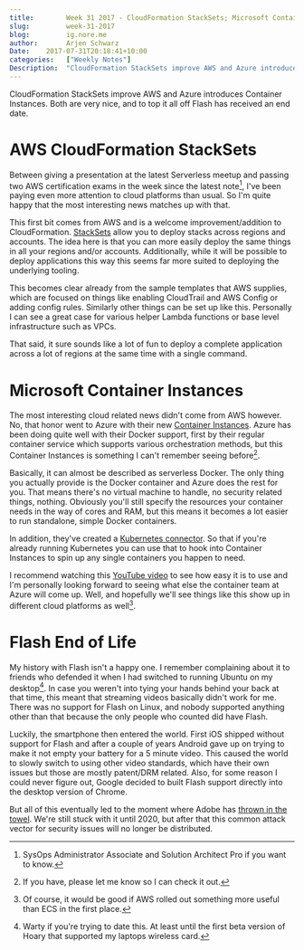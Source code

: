 ```yaml
---
title:        Week 31 2017 - CloudFormation StackSets; Microsoft Container Instances; Flash EOL
slug:         week-31-2017
blog:         ig.nore.me  
author:       Arjen Schwarz  
Date:    2017-07-31T20:18:41+10:00  
categories:   ["Weekly Notes"]
Description:  "CloudFormation StackSets improve AWS and Azure introduces Container Instances. Both are very nice, and to top it all off Flash has received an end date."
---
```


CloudFormation StackSets improve AWS and Azure introduces Container Instances. Both are very nice, and to top it all off Flash has received an end date.

# AWS CloudFormation StackSets

Between giving a presentation at the latest Serverless meetup and passing two AWS certification exams in the week since the latest note[^1], I've been paying even more attention to cloud platforms than usual. So I'm quite happy that the most interesting news matches up with that. 

This first bit comes from AWS and is a welcome improvement/addition to CloudFormation. [StackSets](https://aws.amazon.com/blogs/aws/use-cloudformation-stacksets-to-provision-resources-across-multiple-aws-accounts-and-regions/) allow you to deploy stacks across regions and accounts. The idea here is that you can more easily deploy the same things in all your regions and/or accounts. Additionally, while it will be possible to deploy applications this way this seems far more suited to deploying the underlying tooling.

This becomes clear already from the sample templates that AWS supplies, which are focused on things like enabling CloudTrail and AWS Config or adding config rules. Similarly other things can be set up like this. Personally I can see a great case for various helper Lambda functions or base level infrastructure such as VPCs. 

That said, it sure sounds like a lot of fun to deploy a complete application across a lot of regions at the same time with a single command.

# Microsoft Container Instances

The most interesting cloud related news didn't come from AWS however. No, that honor went to Azure with their new [Container Instances](https://azure.microsoft.com/en-us/services/container-instances/). Azure has been doing quite well with their Docker support, first by their regular container service which supports various orchestration methods, but this Container Instances is something I can't remember seeing before[^2]. 

Basically, it can almost be described as serverless Docker. The only thing you actually provide is the Docker container and Azure does the rest for you. That means there's no virtual machine to handle, no security related things, nothing. Obviously you'll still specify the resources your container needs in the way of cores and RAM, but this means it becomes a lot easier to run standalone, simple Docker containers.

In addition, they've created a [Kubernetes connector](https://github.com/Azure/aci-connector-k8s). So that if you're already running Kubernetes you can use that to hook into Container Instances to spin up any single containers you happen to need.

I recommend watching this [YouTube video](https://www.youtube.com/watch?v=W6YmZPSqEsk) to see how easy it is to use and I'm personally looking forward to seeing what else the container team at Azure will come up. Well, and hopefully we'll see things like this show up in different cloud platforms as well[^3]. 

# Flash End of Life

My history with Flash isn't a happy one. I remember complaining about it to friends who defended it when I had switched to running Ubuntu on my desktop[^4]. In case you weren't into tying your hands behind your back at that time, this meant that streaming videos basically didn't work for me. There was no support for Flash on Linux, and nobody supported anything other than that because the only people who counted did have Flash.

Luckily, the smartphone then entered the world. First iOS shipped without support for Flash and after a couple of years Android gave up on trying to make it not empty your battery for a 5 minute video. This caused the world to slowly switch to using other video standards, which have their own issues but those are mostly patent/DRM related. Also, for some reason I could never figure out, Google decided to built Flash support directly into the desktop version of Chrome.

But all of this eventually led to the moment where Adobe has [thrown in the towel](https://blogs.adobe.com/conversations/2017/07/adobe-flash-update.html). We're still stuck with it until 2020, but after that this common attack vector for security issues will no longer be distributed.

[^1]:	SysOps Administrator Associate and Solution Architect Pro if you want to know.

[^2]:	If you have, please let me know so I can check it out.

[^3]:	Of course, it would be good if AWS rolled out something more useful than ECS in the first place.

[^4]:	Warty if you're trying to date this. At least until the first beta version of Hoary that supported my laptops wireless card.
